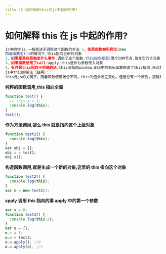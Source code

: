 ```yaml
---
title JS 如何解释this在js中起的作用?
---
```


# 如何解释 this 在 js 中起的作用?

```js
Js中的this,一般取决于调用这个函数的方法 1、如果函数被实例化(new
构造函数名())的情况下,this指向全新的对象
2、如果是某标签触发什么事件,调用了这个函数,this指向标签(整个DOM节点,包含它的子元素);
3、如果函数使用了call/apply,this是作为参数传入对象
4、有时候this指向不明确的话,this会指向window,ES6中的箭头函数修改了this指向,永远指向作用域
js中this的用法（经典）：
this是js的关键字，随着函数使用场合不同，this的值会发生变化。但是总有一个原则，那就是this指的是调用函数的那个对象。
```

**纯粹的函数调用,this 指向全局**

```js
function test() {
  // this.x = 1;
  console.log(this);
}
test();
```

**作为方法调用,那么 this 就是指向这个上级对象**

```js
function test1() {
  console.log(this);
}
var obj = {};
obj.x = test1;
obj.x();
```

**构造函数调用,就是生成一个新的对象,这里的 this 指向这个对象**

```js
function test2() {
  console.log(this);
}
var m = new test2();
```

**apply 调用
this 指向的事 apply 中的第一个参数**

```js
var x = 0;
function test3() {
  console.log(this.x);
}
var o = {};
o.x = 1;
o.m = test3;
o.m.apply(); //0
o.m.apply(o); //1
```
